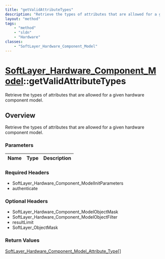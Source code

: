 ```yaml
---
title: "getValidAttributeTypes"
description: "Retrieve the types of attributes that are allowed for a given hardware component model."
layout: "method"
tags:
    - "method"
    - "sldn"
    - "Hardware"
classes:
    - "SoftLayer_Hardware_Component_Model"
---
```

# [SoftLayer_Hardware_Component_Model](/reference/services/SoftLayer_Hardware_Component_Model)::getValidAttributeTypes

Retrieve the types of attributes that are allowed for a given hardware component model.


## Overview 
Retrieve the types of attributes that are allowed for a given hardware component model.

### Parameters 
|Name | Type | Description |
| --- | --- | --- |


### Required Headers
* SoftLayer_Hardware_Component_ModelInitParameters
* authenticate

### Optional Headers
* SoftLayer_Hardware_Component_ModelObjectMask
* SoftLayer_Hardware_Component_ModelObjectFilter
* resultLimit
* SoftLayer_ObjectMask

### Return Values
<a href='/reference/datatypes/SoftLayer_Hardware_Component_Model_Attribute_Type'>SoftLayer_Hardware_Component_Model_Attribute_Type[] </a>

